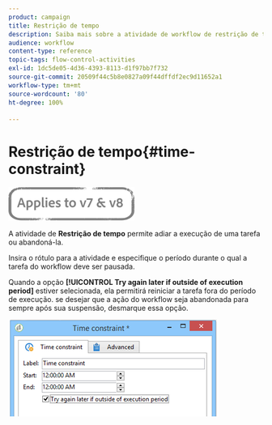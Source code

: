 ```yaml
---
product: campaign
title: Restrição de tempo
description: Saiba mais sobre a atividade de workflow de restrição de tempo
audience: workflow
content-type: reference
topic-tags: flow-control-activities
exl-id: 1dc5de05-4d36-4393-8113-d1f97bb7f732
source-git-commit: 20509f44c5b8e0827a09f44dffdf2ec9d11652a1
workflow-type: tm+mt
source-wordcount: '80'
ht-degree: 100%

---
```


# Restrição de tempo{#time-constraint}

![](../../assets/common.svg)

A atividade de **Restrição de tempo** permite adiar a execução de uma tarefa ou abandoná-la.

Insira o rótulo para a atividade e especifique o período durante o qual a tarefa do workflow deve ser pausada.

Quando a opção **[!UICONTROL Try again later if outside of execution period]** estiver selecionada, ela permitirá reiniciar a tarefa fora do período de execução. se desejar que a ação do workflow seja abandonada para sempre após sua suspensão, desmarque essa opção.

![](assets/s_user_scheduled_wait.png)
